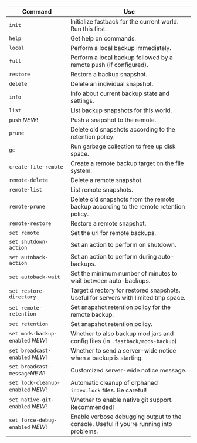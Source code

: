 
| Command                           | Use                                                                                      |
|-----------------------------------|------------------------------------------------------------------------------------------|
| `init`                            | Initialize fastback for the current world.  Run this first.                              |
| `help`                            | Get help on commands.                                                                    |
| `local`                           | Perform a local backup immediately.                                                      |
| `full`                            | Perform a local backup followed by a remote push (if configured).                        |
| `restore`                         | Restore a backup snapshot.                                                               |
| `delete`                          | Delete an individual snapshot.                                                           |
| `info`                            | Info about current backup state and settings.                                            |
| `list`                            | List backup snapshots for this world.                                                    |
| `push`    _NEW_!                  |   Push a snapshot to the remote.                                                   |
| `prune`                           | Delete old snapshots according to the retention policy.                                  |
| `gc`                              | Run garbage collection to free up disk space.                                            |
| `create-file-remote`              | Create a remote backup target on the file system.                                        |
| `remote-delete`                   | Delete a remote snapshot.                                                                |
| `remote-list`                     | List remote snapshots.                                                                   |
| `remote-prune`                    | Delete old snapshots from the remote backup according to the remote retention policy.    |
| `remote-restore`                  | Restore a remote snapshot.                                                               |
| `set remote`                      | Set the url for remote backups.                                                          |
| `set shutdown-action`             | Set an action to perform on shutdown.                                                    |
| `set autoback-action`             | Set an action to perform during auto-backups.                                            |
| `set autoback-wait`               | Set the minimum number of minutes to wait between auto-backups.                          |
| `set restore-directory`           | Target directory for restored snapshots.  Useful for servers with limited tmp space.     |
| `set remote-retention`            | Set snapshot retention policy for the remote backup.                                     |
| `set retention`                   | Set snapshot retention policy.                                                           |
| `set mods-backup-enabled` _NEW_!  | Whether to also backup mod jars and config files (in `.fastback/mods-backup`)            |
| `set broadcast-enabled` _NEW_!    | Whether to send a server-wide notice when a backup is starting.                          |
| `set broadcast-message`_NEW_!     | Customized server-wide notice message.                                                   |
| `set lock-cleanup-enabled` _NEW_! | Automatic cleanup of orphaned `index.lock` files.  Be careful!                           |
| `set native-git-enabled` _NEW_!   | Whether to enable native git support.  Recommended!                                      |
| `set force-debug-enabled` _NEW_!  | Enable verbose debugging output to the console.  Useful if you're running into problems. |


